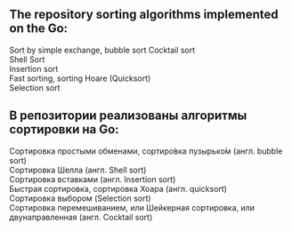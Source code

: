 ## The repository sorting algorithms implemented on the Go:  
Sort by simple exchange, bubble sort 
Cocktail sort   
Shell Sort  
Insertion sort  
Fast sorting, sorting Hoare (Quicksort)  
Selection sort  

## В репозитории реализованы алгоритмы сортировки на Go:  
Сортировка простыми обменами, сортиро́вка пузырько́м (англ. bubble sort)  
Сортировка Шелла (англ. Shell sort)  
Сортировка вставками (англ. Insertion sort)  
Быстрая сортировка, сортировка Хоара (англ. quicksort)  
Сортировка выбором (Selection sort)  
Сортировка перемешиванием, или Шейкерная сортировка, или двунаправленная (англ. Cocktail sort)  
